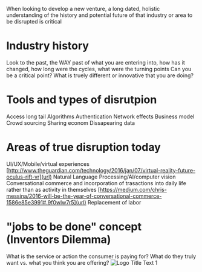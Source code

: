 When looking to develop a new venture, a long dated, holistic understanding of the history and potential future of that industry or area to be disrupted is critical

 # Industry history
 
 Look to the past, the WAY past of what you are entering into, how has it changed, how long were the cycles, what were the turning points
 Can you be a critical point?
 What is truely different or innovative that you are doing?
 
 # Tools and types of disrutpion
 
  Access long tail
  Algorithms
  Authentication
  Network effects
  Business model
  Crowd sourcing
  Sharing econom
  Dissapearing data
 
 # Areas of true disruption today
 
  UI/UX/Mobile/virtual experiences
 [http://www.theguardian.com/technology/2016/jan/07/virtual-reality-future-oculus-rift-vr](url)
  Natural Language Processing/AI/computer vision
  Conversational commerce and incorporation of trasactions into daily life rather than as activity in themselves
 [https://medium.com/chris-messina/2016-will-be-the-year-of-conversational-commerce-1586e85e3991#.9f0wlw7r5](url)
  Replacement of labor
 
 # "jobs to be done" concept (Inventors Dilemma)
 
  What is the service or action the consumer is paying for?
  What do they truly want vs. what you think you are offering?
 ![](https://i.guim.co.uk/img/media/9a7b8568c95a76c3dcfe9144d5b42c323c211c96/1465_412_3670_2201/master/3670.jpg?w=620&q=20&auto=format&usm=12&fit=max&dpr=2&s=cfd4beb800ca81933d1f51e09ea0aa74 "Logo Title Text 1")
